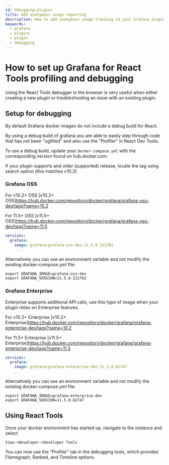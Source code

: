 ```yaml
---
id: debugging-plugins
title: Add anonymous usage reporting
description: How to add anonymous usage tracking to your Grafana plugin.
keywords:
  - grafana
  - plugins
  - plugin
  - debugging
---
```


# How to set up Grafana for React Tools profiling and debugging

Using the React Tools debugger in the browser is very useful when either creating a new plugin or troubleshooting an issue with an existing plugin.

## Setup for debugging

By default Grafana docker images do not include a debug build for React.

By using a debug build of grafana you are able to easily step through code that has not been "uglified" and also use the "Profiler" in React Dev Tools.

To use a debug build, update your `docker-compose.yml` with the corresponding version found on hub.docker.com.

If your plugin supports and older (supported) release, locate the tag using search option (this matches v10.2).

### Grafana OSS

For v10.2+ OSS
[v10.2+ OSS]<https://hub.docker.com/repository/docker/grafana/grafana-oss-dev/tags?name=10.2>

For 11.5+ OSS
[v11.5+ OSS]<https://hub.docker.com/repository/docker/grafana/grafana-oss-dev/tags?name=11.5>

```YAML
services:
  grafana:
    image: grafana/grafana-oss-dev:11.5.0-221762
    ...
```

Alternatively you can use an environment variable and not modify the existing docker-compose.yml file:

```SHELL
export GRAFANA_IMAGE=grafana-oss-dev
export GRAFANA_VERSION=11.5.0-221762
```

### Grafana Enterprise

Enterprise supports additional API calls, use this type of image when your plugin relies on Enterprise features.

For v10.2+ Enterprise
[v10.2+ Enterprise]<https://hub.docker.com/repository/docker/grafana/grafana-enterprise-dev/tags?name=10.2>

For 11.5+ Enterprise
[v11.5+ Enterprise]<https://hub.docker.com/repository/docker/grafana/grafana-enterprise-dev/tags?name=11.5>

```YAML
services:
  grafana:
    image: grafana/grafana-enterprise-dev:11.5.0-82747
    ...
```

Alternatively you can use an environment variable and not modify the existing docker-compose.yml file:

```SHELL
export GRAFANA_IMAGE=grafana-enterprise-dev
export GRAFANA_VERSION=11.5.0-82747
```

## Using React Tools

Once your docker environment has started up, navigate to the instance and select

`View->Developer->Developer Tools`

You can now use the "Profiler" tab in the debugging tools, which provides Flamegraph, Ranked, and Timeline options.
